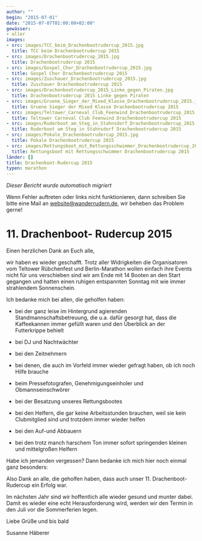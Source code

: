 ```yaml
---
author: ""
begin: "2015-07-01"
date: "2015-07-07T01:00:00+02:00"
gewässer:
- aller
images:
- src: images/TCC_beim_Drachenbootrudercup_2015.jpg
  title: TCC beim Drachenbootrudercup 2015
- src: images/Drachenbootrudercup_2015.jpg
  title: Drachenbootrudercup 2015
- src: images/Gospel_Chor_Drachenbootrudercup_2015.jpg
  title: Gospel Chor Drachenbootrudercup 2015
- src: images/Zuschauer_Drachenbootrudercup_2015.jpg
  title: Zuschauer Drachenbootrudercup 2015
- src: images/Drachenbootrudercup_2015_Linke_gegen_Piraten.jpg
  title: Drachenbootrudercup 2015 Linke gegen Piraten
- src: images/Gruene_Sieger_der_Mixed_Klasse_Drachenbootrudercup_2015.jpg
  title: Gruene Sieger der Mixed Klasse Drachenbootrudercup 2015
- src: images/Teltower_Carneval_Club_Feenwind_Drachenbootrudercup_2015.jpg
  title: Teltower Carneval Club Feenwind Drachenbootrudercup 2015
- src: images/Ruderboot_am_Steg_in_Stahnsdorf_Drachenbootrudercup_2015.jpg
  title: Ruderboot am Steg in Stahnsdorf Drachenbootrudercup 2015
- src: images/Pokale_Drachenbootrudercup_2015.jpg
  title: Pokale Drachenbootrudercup 2015
- src: images/Rettungsboot_mit_Rettungsschwimmer_Drachenbootrudercup_2015.jpg
  title: Rettungsboot mit Rettungsschwimmer Drachenbootrudercup 2015
länder: []
title: Drachenboot-Rudercup 2015
typen: marathon
---
```



*Dieser Bericht wurde automatisch migriert*

Wenn Fehler auftreten oder links nicht funktionieren, dann schreiben Sie bitte eine Mail an website@wanderrudern.de, wir beheben das Problem gerne!



# 11. Drachenboot- Rudercup 2015


Einen herzlichen Dank an Euch alle,

wir haben es wieder geschafft. Trotz aller Widrigkeiten die Organisatoren vom Teltower Rübchenfest und Berlin-Marathon wollen einfach ihre Events nicht für uns verschieben sind wir am Ende mit 14 Booten an den Start gegangen und hatten einen ruhigen entspannten Sonntag mit wie immer strahlendem Sonnenschein.

Ich bedanke mich bei allen, die geholfen haben:

- bei der ganz leise im Hintergrund agierenden Standmannschaftsbetreuung, die u.a. dafür gesorgt hat, dass die Kaffeekannen immer gefüllt waren und den Überblick an der Futterkrippe behielt

- bei DJ und Nachtwächter

- bei den Zeitnehmern

- bei denen, die auch im Vorfeld immer wieder gefragt haben, ob ich noch Hilfe brauche

- beim Pressefotografen, Genehmigungseinholer und Obmannseinschwörer

- bei der Besatzung unseres Rettungsbootes

- bei den Helfern, die gar keine Arbeitsstunden brauchen, weil sie kein Clubmitglied sind und trotzdem immer wieder helfen

- bei den Auf-und Abbauern

- bei den trotz manch harschem Ton immer sofort springenden kleinen und mittelgroßen Helfern

Habe ich jemanden vergessen? Dann bedanke ich mich hier noch einmal ganz besonders:

Also Dank an alle, die geholfen haben, dass auch unser 11. Drachenboot-Rudercup ein Erfolg war.

Im nächsten Jahr sind wir hoffentlich alle wieder gesund und munter dabei. Damit es wieder eine echt Herausforderung wird, werden wir den Termin in den Juli vor die Sommerferien legen.

Liebe Grüße und bis bald

Susanne Häberer
